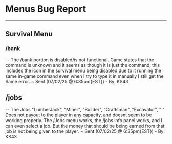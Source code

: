 # Menus Bug Report

-----------------------

## Survival Menu

### /bank

-- The /bank portion is disabled/is not functional. Game states that the command is unknown and it seems as though it is just the command, this includes the icon in the survival menu being disabled due to it running the same in-game command even when I try to type it in manually I still get the Same error. ~ Sent (07/02/25 @ 6:35pm{EST}) - By: KS43

## /jobs

-- The Jobs "LumberJack", "Miner", "Builder", "Craftsman", "Excavator", " " Does not payout to the player in any capacity, and doesnt seem to be working properly. The /Jobs menu works, the /jobs info panel works, and I can even select a job. But the money that should be being earned from that job is not being given to the player.  ~ Sent (07/02/25 @ 6:35pm{EST}) - By: KS43

